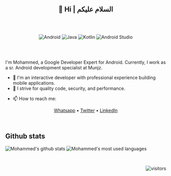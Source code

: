 
<h2 align="center">👋 Hi | السلام عليكم</h2>

<br/><br/>

<div align="center">
  
![Android](https://img.shields.io/badge/Android-3DDC84?style=for-the-badge&logo=android&logoColor=white)
![Java](https://img.shields.io/badge/Java-%230095D5.svg?style=for-the-badge&logo=kotlin&logoColor=white)
![Kotlin](https://img.shields.io/badge/kotlin-%230095D5.svg?style=for-the-badge&logo=kotlin&logoColor=white)
![Android Studio](https://img.shields.io/badge/Android%20Studio-3DDC84.svg?style=for-the-badge&logo=android-studio&logoColor=white) 

</div>

<br/><br/>

I'm Mohammed, a Google Developer Expert for Android. Currently, I work as a sr. Android development specialist at Munjz.

- 👀 I'm an interactive developer with professional experience building mobile applications. 
- 🌱 I strive for quality code, security, and performance.
<!--* 🎙 I love contributing to the community by writing blog posts whenever I can.-->
- 📫 How to reach me:

<p align="center">
  <a href="https://wa.me/966541292429">Whatsapp</a> •
  <a href="https://twitter.com/alomair91">Twitter</a> •
  <a href="https://www.linkedin.com/in/alomair91">LinkedIn</a>
</p>
<br/>


## Github stats
<!--![Mohammed's github stats](https://github-readme-stats.vercel.app/api?username=alomair91&count_private=true&theme=tokyonight&show_icons=true&hide=contribs,prs)-->
![Mohammed's github stats](https://github-readme-stats.vercel.app/api?username=alomair91&count_private=true&theme=tokyonight&show_icons=true)
![Mohammed's most used languages](https://github-readme-stats.vercel.app/api/top-langs/?username=alomair91&langs_count=8&theme=tokyonight)


<br/>
<div align="right">

![visitors](https://visitor-badge.glitch.me/badge?page_id=alomair91.alomair91)

</div>
